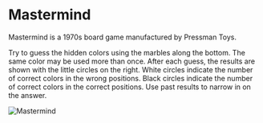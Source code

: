# Mastermind

Mastermind is a 1970s board game manufactured by Pressman Toys.

Try to guess the hidden colors using the marbles along the bottom.  The same color may be used more
than once.  After each guess, the results are shown with the little circles on the right.  White
circles indicate the number of correct colors in the wrong positions.  Black circles indicate the
number of correct colors in the correct positions.  Use past results to narrow in on the answer.

![Mastermind](https://github.com/InvaderZim62/Mastermind/assets/34785252/d0dea0f8-227c-4c41-8fc1-0c48a5fe1e4e)
